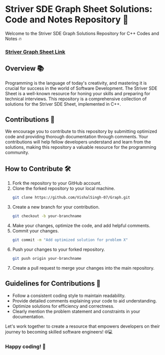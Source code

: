 # Striver SDE Graph Sheet Solutions: Code and Notes Repository 🚀

Welcome to the Striver SDE Graph Solutions Repository for C++ Codes and Notes 🔥 


### **[Striver Graph Sheet Link](https://takeuforward.org/graph/striver-graph-series-top-graph-interview-questions)**


## Overview 📚

Programming is the language of today's creativity, and mastering it is crucial for success in the world of Software Development. The Striver SDE Sheet is a well-known resource for honing your skills and preparing for technical interviews. This repository is a comprehensive collection of solutions for the Striver SDE Sheet, implemented in C++.

## Contributions 🤝

We encourage you to contribute to this repository by submitting optimized code and providing thorough documentation through comments. Your contributions will help fellow developers understand and learn from the solutions, making this repository a valuable resource for the programming community.

## How to Contribute 🛠️

1. Fork the repository to your GitHub account.
2. Clone the forked repository to your local machine.
   ```bash
   git clone https://github.com/VishalSingh-07/Graph.git
   ```
3. Create a new branch for your contribution.
   ```bash
   git checkout -b your-branchname
   ```
4. Make your changes, optimize the code, and add helpful comments.
5. Commit your changes.
   ```bash
   git commit -m "Add optimized solution for problem X"
   ```
6. Push your changes to your forked repository.
   ```bash
   git push origin your-branchname
   ```
7. Create a pull request to merge your changes into the main repository.

## Guidelines for Contributions 📝

- Follow a consistent coding style to maintain readability.
- Provide detailed comments explaining your code to aid understanding.
- Optimize solutions for efficiency and correctness.
- Clearly mention the problem statement and constraints in your documentation.

Let's work together to create a resource that empowers developers on their journey to becoming skilled software engineers! 🌐💻

### Happy coding! 🌟